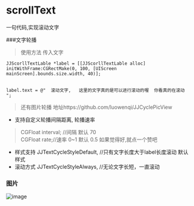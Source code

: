 # scrollText
一句代码,实现滚动文字

###文字轮播

>使用方法  传入文字
```
JJScorllTextLable *label = [[JJScorllTextLable alloc] initWithFrame:CGRectMake(0, 100, [UIScreen mainScreen].bounds.size.width, 40)];


label.text = @"  滚动文字,   这里的文字真的是可以进行滚动的喔  你看真的在滚动 ";
```

> 还有图片轮播 地址https://github.com/luowenqi/JJCyclePicView

* 支持自定义轮播间隔距离, 轮播速率   
> CGFloat interval; //间隔 默认 70  
 CGFloat rate;//速率 0~1 默认 0.5
 如果觉得好,就点一个赞吧
 
* 样式支持
 JJTextCycleStyleDefault, //只有文字长度大于label长度滚动   默认样式
* 滚动方式
 JJTextCycleStyleAlways, //无论文字长短，一直滚动  
 

### 图片

![image](https://github.com/luowenqi/scrollText/blob/master/WQ滚动文字/滚动文字/ScreenShots/Untitled2.gif)
